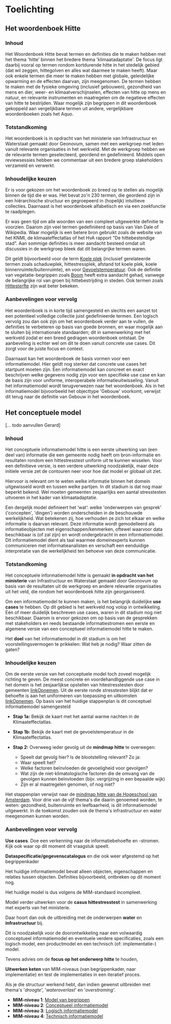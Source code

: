 # Toelichting

## Het woordenboek Hitte

### Inhoud

   Het Woordenboek Hitte bevat termen en definities die te maken hebben met het thema 'hitte' binnen het bredere thema 'klimaatadaptatie'. De focus ligt daarbij vooral op termen rondom kortdurende hitte in het stedelijk gebied (dat wil zeggen, hittegolven en alles wat daarmee te maken heeft). Maar ook enkele termen die meer te maken hebben met globale, geleidelijke opwarming en de effecten daarvan, zijn meegenomen. De termen hebben te maken met de fysieke omgeving (inclusief gebouwen), gezondheid van mens en dier, weer- en klimaatverschijnselen, effecten van hitte op mens en natuur, en relevante instrumenten en maatregelen om de negatieve effecten van hitte te bestrijden. Waar mogelijk zijn begrippen in dit woordenboek gekoppeld aan vergelijkbare termen uit andere, vergelijkbare woordenboeken zoals het Aquo.

### Totstandkoming

   Het woordenboek is in opdracht van het ministerie van Infrastructuur en Waterstaat gemaakt door Geonovum, samen met een werkgroep met leden vanuit relevante organisaties in het werkveld. Met de werkgroep hebben we de relevante termen geselecteerd, geordend en gedefinieerd. Middels open reviewsessies hebben we commentaar uit een bredere groep stakeholders verzameld en verwerkt. 

### Inhoudelijke keuzen

   Er is voor gekozen om het woordenboek zo breed op te stellen als mogelijk binnen de tijd die er was. Het bevat zo'n 230 termen, die geordend zijn in een hiërarchische structuur en gegroepeerd in (hopelijk) intuïtieve collecties. Daarnaast is het woordenboek alfabetisch en via een zoekfunctie te raadplegen. 

   Er was geen tijd om alle woorden van een compleet uitgewerkte definitie te voorzien. Daarom zijn veel termen gedefiniëerd op basis van Van Dale of Wikipedia. Waar mogelijk is een betere bron gebruikt zoals de website van het KNMI, de klimaateffectatlas of het HvA rapport "De hittebestendige stad". Aan sommige definities is meer aandacht besteed omdat uit discussies in de werkgroep bleek dat dit belangrijke termen waren. 

   Dit geldt bijvoorbeeld voor de term [Koele plek](http://definities.geostandaarden.nl/imka/id/begrip/koele_plek) (inclusief  gerelateerde termen zoals schaduwplek, hittestressplek, afstand tot koele plek, koele binnenruimte/buitenruimte), en voor [Gevoelstemperatuur](
   http://definities.geostandaarden.nl/imka/id/begrip/gevoelstemperatuur). Ook de definitie van vegetatie-begrippen zoals [Boom](http://definities.geostandaarden.nl/imka/id/begrip/boom) heeft extra aandacht gehad, vanwege de belangrijke rol van groen bij hittebestrijding in steden. Ook termen zoals [Hittesterfte](http://definities.geostandaarden.nl/imka/id/begrip/hittesterfte) zijn wat beter bekeken.

### Aanbevelingen voor vervolg

   Het woordenboek is in korte tijd samengesteld en slechts een aanzet tot een potentieel volledige collectie juist gedefinieerde termen. Een logisch vervolg zou dan ook zijn om het woordenboek verder aan te vullen, de definities te verbeteren op basis van goede bronnen, en waar mogelijk aan te sluiten bij internationale standaarden; dit in samenwerking met het werkveld zodat er een breed gedragen woordenboek ontstaat. De aanbeveling is echter wel om dit te doen vanuit concrete use cases. Dit zorgt voor de juiste focus en context. 

   Daarnaast kan het woordenboek de basis vormen voor een informatiemodel. Hier geldt nog sterker dat concrete use cases het startpunt moeten zijn. Een informatiemodel kan concreet en exact beschrijven welke gegevens nodig zijn voor een specifieke use case en kan de basis zijn voor uniforme, interoperabele informatieuitwisseling. Vanuit het informatiemodel wordt terugverwezen naar het woordenboek. Als in het informatiemodel bijvoorbeeld het objecttype 'Gebouw' voorkomt, verwijst dit terug naar de definitie van Gebouw in het woordenboek. 

## Het conceptuele model
[... todo aanvullen Gerard]

### Inhoud

   Het conceptuele informatiemodel hitte is een eerste uitwerking van (een deel van) informatie die een gemeente nodig heeft om bron-informatie en resultaten rondom een hittestresstest uniform uit te kunnen wisselen. Voor een definitieve versie, is een verdere uitwerking noodzakelijk, maar deze initiele versie zet de contouren neer voor hoe dat model er globaal uit ziet. 

   Hiervoor is relevant om te weten welke informatie binnen het domein uitgewisseld wordt en tussen welke partijen. In dit stadium is dat nog maar beperkt bekend. Wel moeten gemeenten zesjaarlijks een aantal stresstesten uitvoeren in het kader van klimaatadaptatie.  

   Een dergelijk model definieert het ‘wat’: welke 'onderwerpen van gesprek' ('concepten', 'dingen’) worden onderscheiden in de beschouwde werkelijkheid. Wat betekenen zij, hoe verhouden ze zich tot elkaar en welke informatie is daarvan relevant. Deze informatie wordt gemodelleerd als informatieobjecten met eigenschappen/kenmerken, oftewel waarvoor data beschikbaar is (of zal zijn) en wordt ondergebracht in een informatiemodel. Dit informatiemodel dient als taal waarmee domeinexperts kunnen communiceren met informatieanalisten en verschaft een eenduidige interpretatie van die werkelijkheid ten behoeve van deze communicatie.

### Totstandkoming
   
   Het conceptuele informatiemodel hitte is gemaakt **in opdracht van het ministerie** van Infrastructuur en Waterstaat gemaakt door Geonovum op basis van de resultaten uit de werkgroep en andere relevante organisaties uit het veld, die rondom het woordenboek hitte zijn georganiseerd.

   Om een informatiemodel te kunnen maken, is het belangrijk duidelijke **use cases** te hebben. Op dit gebied is het werkveld nog volop in ontwikkeling. Eén of meer duidelijk beschreven use cases, waren in dit stadium nog niet beschikbaar. Daarom is ervoor gekozen om op basis van de gesprekken met stakeholders en reeds bestaande informatiestromen een eerste en algemene versie van een conceptueel informatiemodel hitte te maken.

   Het **doel** van het informatiemodel in dit stadium is om het voorstellingsvermogen te prikkelen: Wat heb je nodig? Waar zitten de gaten?

### Inhoudelijke keuzen

   Om de eerste versie van het conceptuele model toch zoveel mogelijk richting te geven. De meest concrete en voordehandliggende use case in het domein is het zesjaarlijkse opstellen van hitestresstesten door gemeenten [linkOpnemen](www.example.com). Uit de eerste ronde stresstesten blijkt dat er behoefte is aan het uniformeren van toepassing en uitkomsten [linkOpnemen](www.onlineConclusieBeschikbaar.nl). Op basis van het huidige stappenplan is dit conceptuel informatiemodel samengesteld

 - **Stap 1a:** Bekijk de kaart met het aantal warme nachten in de Klimaateffectatlas.

 - **Stap 1b:** Bekijk de kaart met de gevoelstemperatuur in de Klimaateffectatlas.

 - **Stap 2:** Overweeg ieder gevolg uit de **mindmap hitte** te overwegen:
 
    - Speelt dat gevolg hier? Is de blootstelling relevant? Zo ja:
    - Waar speelt het?
    - Welke factoren beïnvloeden de gevoeligheid voor gevolgen?
    - Wat zijn de niet-klimatologische factoren die de omvang van de gevolgen kunnen beïnvloeden (bijv. vergrijzing in een bepaalde wijk)
    - Zijn er al maatregelen genomen, of nog niet?

Het stappenplan verwijst naar de [mindmap hitte van de Hogeschool van Amsterdam](https://klimaatadaptatienederland.nl/publish/pages/156633/mindmap_hitte_hoge_resolutie.png). Voor drie van de vijf thema's die daarin genoemed worden, te weten: gezondheid, buitenruimte en leefbaarheid, is dit informatiemodel uitgewerkt. In de toekomst zouden ook de thema's infrastructuur en water meegenomen kunnen worden.  

<!-- ![](media/imka_schets_02_compact.png) -->
<!-- ![](media/imka_schets_02_uitgebreid.png) -->

### Aanbevelingen voor vervolg

**Use cases**. Doe een verkenning naar de informatiebehoefte en -stromen. Kijk ook waar op dit moment dit vraagstuk speelt.

**Dataspecificatie/gegevenscatalogus** en die ook weer afgestemd op het begrippenkader

Het huidige informatiemodel bevat alleen objecten, eigenschappen en relaties tussen objecten. Definities bijvoorbeeld, ontbreken op dit moment nog.

Het huidige model is dus volgens de MIM-standaard incompleet.

Model verder uitwerken voor de **casus hittestresstest** in samenwerking met experts van het ministerie. 

Daar hoort dan ook de uitbreiding met de onderwerpen **water** en **infrastructuur** bij.

Dit is noodzakelijk voor de doorontwikkeling naar een volwaardig conceptueel informatiemodel en eventuele verdere specificaties, zoals een logisch model, een productmodel en een technisch (of: implementatie-) model.

Tevens advies om de **focus op het onderwerp hitte** te houden,

**Uitwerken keten** van MIM-niveaus (van begrippenkader, naar implementatie) en test de implementaties in een iteratief proces.

Als je die structuur werkend hebt, dan indien gewenst uitbreiden met thema's '*droogte*', '*wateroverlast*' en '*overstroming*'.

 - **MIM-niveau 1**: [Model van begrippen](https://docs.geostandaarden.nl/mim/mim/#niveau-1-model-van-begrippen)
 - **MIM-niveau 2**: [Conceptueel informatiemodel](https://docs.geostandaarden.nl/mim/mim/#niveau-2-conceptueel-informatiemodel)
 - **MIM-niveau 3**: [Logisch informatiemodel](https://docs.geostandaarden.nl/mim/mim/#niveau-3-logisch-informatie-of-gegevensmodel)
 - **MIM-niveau 4**: [Technisch informatiemodel](https://docs.geostandaarden.nl/mim/mim/#niveau-4-fysiek-of-technisch-gegevens-of-datamodel)